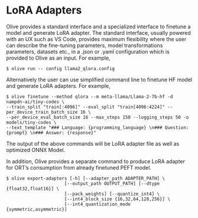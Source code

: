 # LoRA Adapters

Olive provides a standard interface and a specialized interface to finetune a model and generate LoRA adapter. The standard interface, usually powered with an UX such as VS Code, provides maximum flexibility where the user can describe the fine-tuning parameters, model transformations parameters, datasets etc., in a .json or .yaml configuration which is provided to Olive as an input. For example,

```shell
$ olive run -- config llama2_qlora.config
```

Alternatively the user can use simplified command line to finetune HF model and generate LoRA adapters. For example,

```shell
$ olive finetune --method qlora --m meta-llama/Llama-2-7b-hf -d nampdn-ai/tiny-codes \
--train_split "train[:4096]" --eval_split "train[4096:4224]" --per_device_train_batch_size 16 \
--per_device_eval_batch_size 16 --max_steps 150 --logging_steps 50 -o models/tiny-codes \
--text_template "### Language: {programming_language} \n### Question: {prompt} \n### Answer: {response}"
```

The output of the above commands will be LoRA adapter file as well as optimized ONNX Model.

In addition, Olive provides a separate command to produce LoRA adapter for ORT’s consumption from already finetuned PEFT model.

```shell
$ olive export-adapters [-h] [--adapter_path ADAPTER_PATH] \
                      [--output_path OUTPUT_PATH] [--dtype {float32,float16}] \
                      [--pack_weights] [--quantize_int4] \
                      [--int4_block_size {16,32,64,128,256}] \
                      [--int4_quantization_mode {symmetric,asymmetric}]
```
